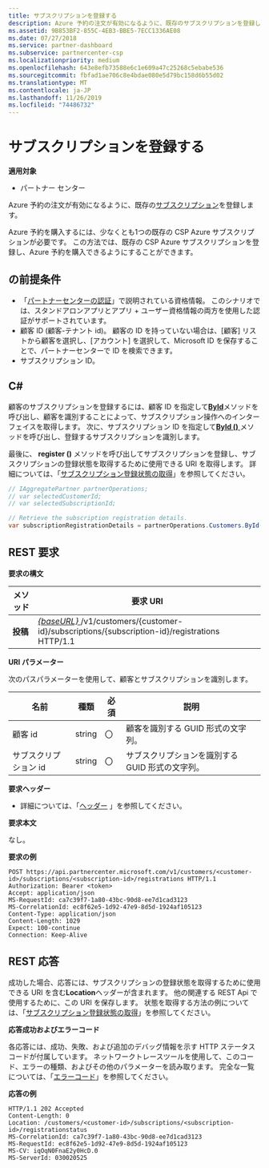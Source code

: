 ```yaml
---
title: サブスクリプションを登録する
description: Azure 予約の注文が有効になるように、既存のサブスクリプションを登録します。
ms.assetid: 9B853BF2-855C-4EB3-BBE5-7ECC1336AE08
ms.date: 07/27/2018
ms.service: partner-dashboard
ms.subservice: partnercenter-csp
ms.localizationpriority: medium
ms.openlocfilehash: 643e8efb73588e6c1e609a47c25268c5ebabe536
ms.sourcegitcommit: fbfad1ae706c8e4bdae080e5d79bc158d6b55d02
ms.translationtype: MT
ms.contentlocale: ja-JP
ms.lasthandoff: 11/26/2019
ms.locfileid: "74486732"
---
```

# <a name="register-a-subscription"></a>サブスクリプションを登録する


**適用対象**

- パートナー センター

Azure 予約の注文が有効になるように、既存の[サブスクリプション](subscription-resources.md)を登録します。  

Azure 予約を購入するには、少なくとも1つの既存の CSP Azure サブスクリプションが必要です。 この方法では、既存の CSP Azure サブスクリプションを登録し、Azure 予約を購入できるようにすることができます。 

## <a name="span-idprerequisitesspan-idprerequisitesspan-idprerequisitesprerequisites"></a><span id="Prerequisites"/><span id="prerequisites"/><span id="PREREQUISITES"/>の前提条件


- 「[パートナーセンターの認証](partner-center-authentication.md)」で説明されている資格情報。 このシナリオでは、スタンドアロンアプリとアプリ + ユーザー資格情報の両方を使用した認証がサポートされています。
- 顧客 ID (顧客-テナント id)。 顧客の ID を持っていない場合は、[顧客] リストから顧客を選択し、[アカウント] を選択して、Microsoft ID を保存することで、パートナーセンターで ID を検索できます。
- サブスクリプション ID。

## <a name="span-idc_span-idc_c"></a><span id="C_"/><span id="c_"/>C#


顧客のサブスクリプションを登録するには、顧客 ID を指定して[**ById**](https://docs.microsoft.com/dotnet/api/microsoft.store.partnercenter.customers.icustomercollection.byid)メソッドを呼び出し、顧客を識別することによって、サブスクリプション操作へのインターフェイスを取得します。 次に、サブスクリプション ID を指定して[**ById ()** ](https://docs.microsoft.com/dotnet/api/microsoft.store.partnercenter.subscriptions.isubscriptioncollection.byid)メソッドを呼び出し、登録するサブスクリプションを識別します。 

最後に、 **register ()** メソッドを呼び出してサブスクリプションを登録し、サブスクリプションの登録状態を取得するために使用できる URI を取得します。 詳細については、「[サブスクリプション登録状態の取得](get-subscription-registration-status.md)」を参照してください。

``` csharp
// IAggregatePartner partnerOperations;
// var selectedCustomerId;
// var selectedSubscriptionId;

// Retrieve the subscription registration details.
var subscriptionRegistrationDetails = partnerOperations.Customers.ById(selectedCustomerId).Subscriptions.ById(selectedSubscriptionId).Registration.Register();
```


## <a name="span-idrest_requestspan-idrest_requestspan-idrest_requestrest-request"></a><span id="REST_Request"/><span id="rest_request"/><span id="REST_REQUEST"/>REST 要求


**要求の構文**

| メソッド    | 要求 URI                                                                                                                        |
|-----------|------------------------------------------------------------------------------------------------------------------------------------|
| **投稿**  | [ *{baseURL}* ](partner-center-rest-urls.md)/v1/customers/{customer-id}/subscriptions/{subscription-id}/registrations HTTP/1.1 |

 

**URI パラメーター**

次のパスパラメーターを使用して、顧客とサブスクリプションを識別します。 

| 名前                    | 種類       | 必須 | 説明                                                   |
|-------------------------|------------|----------|---------------------------------------------------------------|
| 顧客 id             | string     | 〇      | 顧客を識別する GUID 形式の文字列。         |
| サブスクリプション id         | string     | 〇      | サブスクリプションを識別する GUID 形式の文字列。     |

 

**要求ヘッダー**

- 詳細については、「[ヘッダー](headers.md) 」を参照してください。

**要求本文**

なし。

**要求の例**

```http
POST https://api.partnercenter.microsoft.com/v1/customers/<customer-id>/subscriptions/<subscription-id>/registrations HTTP/1.1
Authorization: Bearer <token>
Accept: application/json
MS-RequestId: ca7c39f7-1a80-43bc-90d8-ee7d1cad3123
MS-CorrelationId: ec8f62e5-1d92-47e9-8d5d-1924af105123
Content-Type: application/json
Content-Length: 1029
Expect: 100-continue
Connection: Keep-Alive
```

## <a name="span-idrest_responsespan-idrest_responsespan-idrest_responserest-response"></a><span id="REST_Response"/><span id="rest_response"/><span id="REST_RESPONSE"/>REST 応答


成功した場合、応答には、サブスクリプションの登録状態を取得するために使用できる URI を含む**Location**ヘッダーが含まれます。 他の関連する REST Api で使用するために、この URI を保存します。 状態を取得する方法の例については、「[サブスクリプション登録状態の取得](get-subscription-registration-status.md)」を参照してください。 

**応答成功およびエラーコード**

各応答には、成功、失敗、および追加のデバッグ情報を示す HTTP ステータスコードが付属しています。 ネットワークトレースツールを使用して、このコード、エラーの種類、およびその他のパラメーターを読み取ります。 完全な一覧については、「[エラーコード](error-codes.md)」を参照してください。

**応答の例**

```http
HTTP/1.1 202 Accepted
Content-Length: 0
Location: /customers/<customer-id>/subscriptions/<subscription-id>/registrationstatus
MS-CorrelationId: ca7c39f7-1a80-43bc-90d8-ee7d1cad3123
MS-RequestId: ec8f62e5-1d92-47e9-8d5d-1924af105123
MS-CV: iqOqN0FnaE2y0HcD.0
MS-ServerId: 030020525
```

 

 




